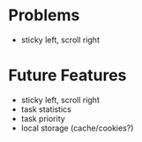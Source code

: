 # Problems
- sticky left, scroll right

# Future Features
- sticky left, scroll right
- task statistics
- task priority
- local storage (cache/cookies?)
